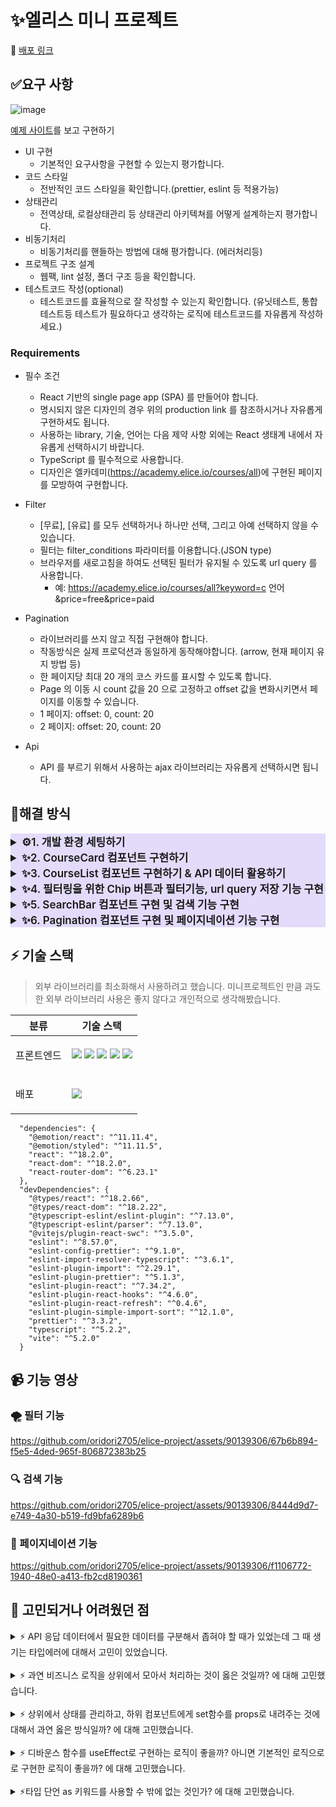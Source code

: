 # ✨엘리스 미니 프로젝트

🔗 [배포 링크](https://elice-project-six.vercel.app/)

## ✅요구 사항
![image](https://github.com/oridori2705/elice-project/assets/90139306/3bcc9b18-7121-4e32-9962-a367267aaf7c)


[예제 사이트](https://academy.elice.io/courses/all)를 보고 구현하기

- UI 구현
  - 기본적인 요구사항을 구현할 수 있는지 평가합니다.
- 코드 스타일
  - 전반적인 코드 스타일을 확인합니다.(prettier, eslint 등 적용가능)
- 상태관리
  - 전역상태, 로컬상태관리 등 상태관리 아키텍쳐를 어떻게 설계하는지 평가합니다.
- 비동기처리
  - 비동기처리를 핸들하는 방법에 대해 평가합니다. (에러처리등)
- 프로젝트 구조 설계
  - 웹팩, lint 설정, 폴더 구조 등을 확인합니다.
- 테스트코드 작성(optional)
  - 테스트코드를 효율적으로 잘 작성할 수 있는지 확인합니다. (유닛테스트,
    통합테스트등 테스트가 필요하다고 생각하는 로직에 테스트코드를 자유롭게
    작성하세요.)

### Requirements
- 필수 조건
  - React 기반의 single page app (SPA) 를 만들어야 합니다.
  - 명시되지 않은 디자인의 경우 위의 production link 를 참조하시거나 자유롭게
구현하셔도 됩니다.
  - 사용하는 library, 기술, 언어는 다음 제약 사항 외에는 React 생태계 내에서 자유롭게
선택하시기 바랍니다.
  - TypeScript 를 필수적으로 사용합니다.
  - 디자인은 엘카데미(https://academy.elice.io/courses/all)에 구현된 페이지를
모방하여 구현합니다.

- Filter
  - [무료], [유료] 를 모두 선택하거나 하나만 선택, 그리고 아예 선택하지 않을 수 있습니다.
  - 필터는 filter_conditions 파라미터를 이용합니다.(JSON type)
  - 브라우저를 새로고침을 하여도 선택된 필터가 유지될 수 있도록 url query 를
사용합니다.
    - 예: https://academy.elice.io/courses/all?keyword=c 언어&price=free&price=paid

- Pagination
  - 라이브러리를 쓰지 않고 직접 구현해야 합니다.
  - 작동방식은 실제 프로덕션과 동일하게 동작해야합니다. 
(arrow, 현재 페이지 유지 방법 등)
  - 한 페이지당 최대 20 개의 코스 카드를 표시할 수 있도록 합니다.
  - Page 의 이동 시 count 값을 20 으로 고정하고 offset 값을 변화시키면서 페이지를
이동할 수 있습니다.
  - 1 페이지: offset: 0, count: 20
  - 2 페이지: offset: 20, count: 20


- Api
  - API 를 부르기 위해서 사용하는 ajax 라이브러리는 자유롭게 선택하시면 됩니다.

## 🤔해결 방식

<details>
<summary style="font-size: 17px; font-weight: 600; background-color: rgba(115, 83, 234,0.2);">⚙️1. 개발 환경 세팅하기</summary>

- 🔗[PR](https://github.com/oridori2705/elice-project/pull/2)

### 🛠️ 개발 환경 세팅(Vite, Eslint, Prettier, Emotion)

- Vite를 사용해 빠르게 React 개발 환경 구축
- 빠르고 안정된 개발을 위해 Eslint와 Prettier 설정
- Styled-Components를 사용하기 위해 Emotion 설치
- 예제 사이트를 모방해 프로젝트 완성을 위해 폰트 설치

해당 과정에서 Eslint와 Prettier 설정에 대해 [더 깊이 알게 되었습니다.](https://ydoag2003.tistory.com/493)

</details>

<details>
<summary style="font-size: 17px; font-weight: 600; background-color: rgba(115, 83, 234,0.2);">✨2. CourseCard 컴포넌트 구현하기</summary>

- 🔗[PR](https://github.com/oridori2705/elice-project/pull/6)

### 🛠️ CourseCard 컴포넌트 구현

- `합성 컴포넌트 패턴`을 이용해 CourseCard 컴포넌트 구현
  - 이후 난이도, 수업 유형, 기간을 쉽게 추가할 수 있도록 하기 위함
  - 재사용성, 유연성 높이기 위해 해당 패턴 사용
- 응답 데이터 타입 정의
- 폰트 변경
- `enroll_type`과 `is_free`를 이용해 `무료`, `가격`, `관리자 등록` 표시 (enroll_type이 5인 경우 - 관리자 등록)
- `tags`안에 `tag_type: 3` 값이 없다면 `미분류`로 표시
- 각각 받아오는 데이터가 다른 경우가 있어 `옵셔널 타입을 부분 구성`
- `filter`를 이용한 `타입 좁히기`를 처음 활용해 보았음(분류 데이터만을 타입으로 갖기 위해)

```
  function isCardTagNameType(value: TagName): value is CardTagNameType {
    return [
      'programmer',
      'dataScientist',
      'webDeveloper',
      'aiml',
      'algorithm'
    ].includes(value)
  }
```

</details>

<details>
<summary style="font-size: 17px; font-weight: 600; background-color: rgba(115, 83, 234,0.2);">✨3. CourseList 컴포넌트 구현하기 & API 데이터 활용하기 </summary>

- 🔗[PR](https://github.com/oridori2705/elice-project/pull/8)

### 🛠️ CourseCard 컴포넌트 리팩토링

- `CourseCard`의 Title 부분 두 줄 ellipsis 기능 수정
- `CourseCard`의 logo이미지와 file 이미지가 모두 없을 경우를 위해 default 이미지 추가

### 🛠️ CourseList 컴포넌트 구현

- `CourseCard`를 나열하는 `CourseList` 컴포넌트 구현
- grid를 이용해 반응형 디자인
- 현재 반응형을 실제 사이트와 동일하게 구현했는데 실제 사이트는 12개의 데이터를 보여주고 있고, 요구사항은 20개의 데이터를 보여주는 것으로 되어있어 만약 3열로 된다면 하단 마지막 부분에 빈 영역이 생기고 있음
  - 3열로 바뀌는 반응형을 제거하는 방법과 같이 추후 해결해야 하는 부분

### 🛠️ 추가 컴포넌트 구현

- Course 데이터가 요청 중일 경우를 위해 로딩 기능 구현 및 `Spinner` 컴포넌트 구현
- Course 데이터의 검색 결과가 없을 경우를 위해 `NoResultsFound` 컴포넌트 구현
- 전체 Course 데이터의 개수를 출력하는 `TotalListCount 컴포넌트` 구현
- `CouseList`와 `TotalListCount`를 감싸주는 `CourseListContainer` 컴포넌트 구현

### 🛠️ useFetchCourseList 커스텀 훅 구현

- useFetchCourseList 커스텀 훅을 만들어 API 요청 로직 모듈화
- useFetchCourseList 내에서 API요청과 관련된 useState와 useEffect를 모두 관리하고 있음
  - 이후 필터에서의 state값이나 검색에서의 state값은 해당 훅에서 관리할 계획 - 너무 많은역할을 한다면 분리 계획도 예상
    - useFetchCourseList 훅에서 filter값을 관리하는 useState의 set함수를 내려줘서 chip 내부에서 이벤트로 set함수를 호출하고, url을 바꿔준다.
    - 그리고 다시 useFetchCourseList에서는 이 state변화를 감지하고 추가된 필터 값을 가공해 다시 api 요청을 해준다.

</details>

<details>
<summary style="font-size: 17px; font-weight: 600; background-color: rgba(115, 83, 234,0.2);">✨4. 필터링을 위한 Chip 버튼과 필터기능, url query 저장 기능 구현 </summary>

- 🔗[PR](https://github.com/oridori2705/elice-project/pull/9)

### 🛠️Chip 컴포넌트 구현

- 클릭 시 지정된 `filter_conditions`값을 포함해서 API 요청
- 클릭 시 현재 `url query`를 지정된 `query`로 변경
- 새로고침시 현재 `url query`를 이용해 이전 필터 정보 불러오는 기능 구현
- Chip 버튼은 복수 선택이 가능

-> Chip 버튼들은 `미리 지정된 상수 값`으로 나열되었습니다.

```
 유형: [
    {
      id: 1,
      name: '과목',
      type: 'courseType',
      data: [{ course_type: 0 }, { course_type: 2 }]
    },
    {
      id: 2,
      name: '챌린지',
      type: 'courseType',
      data: [{ course_type: 1 }]
    },
```

### 🛠️useFetchCourseList 리팩토링

- 현재 filter된 값을 useState로 관리
  - 초기 값은 `현재 url`을 변환해서 `지정된 객체 값`으로 저장
- 저장한 filter값이 변하면 변경된 파라미터로 API 요청
- filter에는 임으로 지정된 Id값으로 관리되는데 미리 정의한 상수 객체를 이용해 대응되는 파라미터 값으로 변환

```
6: {
    id: 6,
    name: '프로그래밍 기초',
    type: 'category',
    data: [{ tag_id: 12 }] // 파라미터에 필요한 값
  },
```

### 🚧 특이 사항

- `react-router-dom` 라이브러리 설치

  - `useSearchParam`s와 `useLocation` 사용을 위해 설치
  - 해당 라이브러리로 이후 카드 클릭 시 상세 정보 페이지도 구현 가능 예상

- 타입단언 `as` 키워드가 두 곳에서 사용됨

  - 이후 리팩토링 계획

- 카드요소가 바뀔 때 로딩 -> 카드 요소가 나타나는 순서로 인해 스크롤이 사라졌다 생기는 현상이 있는데 이로 인해 요소들이 가로로 떨리는 문제

  - Root 요소에 `min-height`를 부여해서 스크롤이 항상 있도록 하게 해서 문제 해결
  - 임시로 해결한 문제이므로 이후 로딩을 스피너가 아닌 `스켈레톤 UI 방식`을 활용하는 방법으로 문제 해결 계획
  
  https://github.com/oridori2705/elice-project/assets/90139306/ce8d2efb-39b3-4a79-a70a-84064e266436

-> 가로로 떨리는 문제 영상

<br/>

- 스크롤 바 스타일링 추가

  - 엘리스 예제 사이트 그대로 구현

- ⚠️ **API Base url은 env 파일로 분리해서 관리**
  - 클론해서 사용시 env 추가 필요

### 📜관계도 정리

<img src="https://i.ibb.co/418DBWP/saf-fasfsafas.png"/>

</details>

<details>
<summary style="font-size: 17px; font-weight: 600; background-color: rgba(115, 83, 234,0.2);">✨5. SearchBar 컴포넌트 구현 및 검색 기능 구현</summary>

- 🔗[PR](https://github.com/oridori2705/elice-project/pull/10)

### 🛠️ SearchBar 컴포넌트 구현

![image](https://github.com/oridori2705/elice-project/assets/90139306/e722d0f7-8812-45fc-9b64-b5f1bf743d2e)

- 상위에서 filters값을 변경하는 setFilters 함수를 props로 받음
- 검색어를 입력하면 setFilters 함수를 실행해서 API 요청 


### 🛠️ 검색 기능 구현

- setFilters로 하위에서 검색어를 받아오면 해당 데이터를 API 파라미터에 `{title: `%${검색어} %`}` 형식으로 가공 후 전달
- ```
   else if (key === 'keyword') {
      apiParams['$and'][0].title = `%${values}%`
    }
  ```
- 검색 기능에 디바운스 기법 추가
- 검색 시 url query에 해당 검색어 저장 -> 새로고침 시 유지되도록하는 기능 구현
- 기존 filters 구조에 "keyword" 데이터 추가
- ```
  export interface Filters {
    category: number[]
    courseType: number[]
    format: number[]
    level: number[]
    price: number[]
    programmingLanguage: number[]
    keyword?: string
  }
  ```


### 🚧 특이 사항

- filter에 "keyword"타입 추가로 인해 setFilter 함수를 사용하는 chip 컴포넌트에서 타입 에러 발생
  - 조건문 추가해 타입 좁히기로 해결

-  Loding중일 때 조건부 렌더링으로 Spinner 컴포넌트가 나타나면 카드 리스트가 사라졌다가 생기는 부분이 좋지 않은 사용자 경험을 줄 수 있지 않을까 예상함
  -  Loading을 조건부 렌더링에서 제외해서 필터값이 바뀌어도 깜빡하는 현상 해결
  - Spinner는 로딩 중을 화면에서 표현하기만 함

- 검색어를 입력한 후에 지우면 url query에 `빈 값`으로 존재하고 있음
  - 예제 사이트도 검색어를 입력 후 지우면 url query에 동일하게 존재함
  - 일단 중요한 부분이 아님을 판단했지만 이후 없앨 수도 있도록 계획
 

### 📜관계도 정리
![image](https://github.com/oridori2705/elice-project/assets/90139306/1f7aaba4-7d88-41ee-8062-e596c020e9fc)


</details>


<details>
<summary style="font-size: 17px; font-weight: 600; background-color: rgba(115, 83, 234,0.2);">✨6. Pagination 컴포넌트 구현 및 페이지네이션 기능 구현</summary>

- 🔗[PR](https://github.com/oridori2705/elice-project/pull/12)

### 🛠️ Pagination 컴포넌트 구현

#### ✨페이지네이션의 숫자 나열을 위해 조건을 나열하면서 예외상황을 확인함

- `전체 페이지 수 = 전체 코스 개수 / 한 페이지 당 보여지는 코스 개수`
- 현재 보여질 페이지를 계산한다( 최대 `5`개가 보여져야 함)
  - 보여질 페이지 번호의 반값 계산 = `Math.floor( 5 / 2 )`
  - `보여질 시작 페이지 번호 =  Math.max(현재 페이지 번호  - Math.floor( 5 / 2 ) , 1)`
      - Math.max를 한 이유는 최소 값이 1이기 때문입니다.
  - `보여질 마지막 페이지 번호 =  Math.min(현재 페이지 번호 + Math.floor( 5 / 2 ) , 전체 페이지 수)`
      - Math.min을 한 이유는 최대 값이 `전체 페이지 수` 이기 때문입니다.

- 이때 `보여질 시작 페이지가` 1일 때( `보여질 페이지의 반값`보다 작거나 같을 경우)  `보여질 마지막 페이지`를 조정해줘야 합니다.
   -  예를 들어 1또는 2라면 endPage가 3또는 4가 되어버리는데 페이지가 더 있다면 5까지는 보여줘야 한다.
   -  그러면 5는 최소로 맞춰줘야 한다.
   - 또한 `전체 페이지 수`가 `보여질 페이지 번호의 반값`보다 작을 때도 생각해야 합니다.
   - 예를 들어 `전체 페이지 수`가 3인데 5페이지를 보여줄 수는 없습니다.

- 마찬가지로 `보여질 마지막 페이지`에서도 만약 `전체 페이지 수`에 가깝다면 `보여질 시작 페이지`를 조정해줘야 한다.
  - 예를 들어 `전체 페이지 수`가 10이고, `현재 페이지`가 9면 `보여질 시작 페이지`는 6 이어야 합니다. (10 - 5 + 1 =6) 
  - 또한 만약에 `전체 페이지 수`가 3이고, `현재 페이지`가 2면 `보여질 시작 페이지`는 1이어야 합니다. (시작 페이지는 1이 마지노선)
  - 그러므로 1 이하로 내려가지 않도록 최소 값을 1로 고정해줘야 합니다.

<hr/>

#### ✨상태 관리를 상위에서 관리

- 상위에서 Pagination의 값과 현재 offset값을 관리하는 state를 정의
- 해당 상태는 `1, 2, 3, 4...` 로 증가함
- offset에 넘겨줄 때 `20 * ( x -1 )` 로 계산 후에 넘겨줌
- 해당 상태가 현재 페이지 단위임  ex) 1페이지, 2페이지...


### 🛠️ 페이지네이션 기능 시 스크롤 이동 기능 구현

- 기존에는 상위에서 `useLayoutEffect`를 이용해 `offset`값이 바뀔 때마다 스크롤 이동을 수행하도록 함
- 하지만 페이지네이션 기능 이후 필터 기능을 작동 시 최초 한번 불필요한 스크롤 이동이 발생
- 이는 필터 값이 바뀌면 무조건 `offset` 값이 1부터 시작되도록 하는 로직으로 인해 생김
- 그래서 페이지네이션 부분의 클릭 이벤트가 수행될 때 스크롤 이동이 수행되도록 수정함
- 즉 상위에서 진행하던 스크롤 이동을 하위 컴포넌트가 수행하도록 지정함
- **이 과정에서 Pagination 컴포넌트가 스크롤 이동에 필요한 값들에 의존이 되지는 않을까 고민하게 됨**


### 🚧 특이 사항

- set함수의 타입에 대한 고민
  - 기존에는 () => void 와 같은 형식으로 작성함
  - 하지만  Dispatch와 setStateAction을 통해 setState 함수의 타입을 정의해주면 상태 업데이트 필요 시 요구하는 인자와 반환 값을 정확하게 명시할 수 있음을 인지함
  -  Dispatch와 setStateAction 타입 사용을 지향
  - `setFilters: Dispatch<SetStateAction<Filters>>` 이나 `setOffset: Dispatch<SetStateAction<number>>` 와 같이 코드 구성

- scrollIntoView({behavior: 'smooth'})기능이 크롬에서 작동을 안하는 문제 발견 후 해당 기능 사용 제거
- useRef 타입에 대한 3가지 종류를 알게 됨
  -  해당 [링크](https://driip.me/7126d5d5-1937-44a8-98ed-f9065a7c35b5)를 보고 타입을 지정할 때 생각하고 지정할 수 있게 

- 현재 요구사항에는 실제 프로덕션과 동일하게 진행해야하고, 현재 페이지 유지 방법 등 이라고 작성되어있다.
  - 실제 프로덕션에서는 페이지네이션에는 새로고침시 페이지 유지가 안되고 있다.
  - 그래서 일단 페이지 유지는 제외.
  - 결과적으로 실제 프로덕션과 동일하게 진행

### 📜관계도 정리

![image](https://github.com/oridori2705/elice-project/assets/90139306/abbb39df-8b92-4afb-a509-4afab6f3a24d)


</details>


## ⚡ 기술 스택

> 외부 라이브러리를 최소화해서 사용하려고 했습니다. 미니프로젝트인 만큼 과도한 외부 라이브러리 사용은 좋지 않다고 개인적으로 생각해봤습니다.


<table>
    <thead>
        <tr>
            <th>분류</th>
            <th>기술 스택</th>
        </tr>
    </thead>
    <tbody>
        <tr>
            <td>
                  <p>프론트엔드</p>
            </td>
            <td>
                 <img src="https://img.shields.io/badge/TypeScript-3178C6?logo=typescript&logoColor=ffffff">
                 <img src="https://img.shields.io/badge/ReactRouterDom-CA4245?style=flat-square&logo=react-router&logoColor=white"/>
                 <img src="https://img.shields.io/badge/Emotion-DB7093?style=flat-square&logo=styled-components&logoColor=white"/>
                  <img src="https://img.shields.io/badge/React-61DAFB?style=flat-square&logo=React&logoColor=black"/> 
                 <img src="https://img.shields.io/badge/Vite-646CFF?style=flat-square&logo=Vite&logoColor=white"/>
            </td>
        </tr>
          <tr>
            <td>
                <p>배포</p>
            </td>
            <td>
                <img src="https://img.shields.io/badge/Vercel-000000?style=flat-square&logo=Vercel&logoColor=white"/>
            </td>
        </tr>
    </tbody>
</table>

```
  "dependencies": {
    "@emotion/react": "^11.11.4",
    "@emotion/styled": "^11.11.5",
    "react": "^18.2.0",
    "react-dom": "^18.2.0",
    "react-router-dom": "^6.23.1"
  },
  "devDependencies": {
    "@types/react": "^18.2.66",
    "@types/react-dom": "^18.2.22",
    "@typescript-eslint/eslint-plugin": "^7.13.0",
    "@typescript-eslint/parser": "^7.13.0",
    "@vitejs/plugin-react-swc": "^3.5.0",
    "eslint": "^8.57.0",
    "eslint-config-prettier": "^9.1.0",
    "eslint-import-resolver-typescript": "^3.6.1",
    "eslint-plugin-import": "^2.29.1",
    "eslint-plugin-prettier": "^5.1.3",
    "eslint-plugin-react": "^7.34.2",
    "eslint-plugin-react-hooks": "^4.6.0",
    "eslint-plugin-react-refresh": "^0.4.6",
    "eslint-plugin-simple-import-sort": "^12.1.0",
    "prettier": "^3.3.2",
    "typescript": "^5.2.2",
    "vite": "^5.2.0"
  }
```

## 📹 기능 영상

### 🌪️ 필터 기능

https://github.com/oridori2705/elice-project/assets/90139306/67b6b894-f5e5-4ded-965f-806872383b25



### 🔍 검색 기능




https://github.com/oridori2705/elice-project/assets/90139306/8444d9d7-e749-4a30-b519-fd9bfa6289b6




### 👀 페이지네이션 기능



https://github.com/oridori2705/elice-project/assets/90139306/f1106772-1940-48e0-a413-fb2cd8190361



## 🤔 고민되거나 어려웠던 점
<details> 
<summary>⚡ API 응답 데이터에서 필요한 데이터를 구분해서 좁혀야 할 때가 있었는데 그 때 생기는 타입에러에 대해서 고민이 있었습니다.</summary>
  
- 예를들어 필터 데이터는 약 30여개가 있었는데 그 중에서 과목 카드 요소에 출력할 대분류 부분만 출력해야했던 경우가 있었습니다.
- ![image](https://github.com/oridori2705/elice-project/assets/90139306/413598d3-10ea-4a36-8318-bbd62d255e0f)
- 이때 `사용자 정의 타입 가드`를 사용해보았습니다.
- ```
  function isCardTagNameType(value: TagName): value is CardTagNameType {
    return [
      'programmer',
      'dataScientist',
      'webDeveloper',
      'aiml',
      'algorithm'
    ].includes(value)
  }
  ```
- 위 같은 경우 특정 값이 특정 문자열 집합에 포함되는지를 검사하는 로직을 포함해야 했습니다.
- typeof나 intanceof를 이용하는 간단한 상황만 경험했어서 사용자 정의 타입가드를 사용해본 적이 없었는데 이번 과제를 통해 처음 사용해볼 수 있었습니다.
</details>

<br/>

<details> 
<summary>⚡ 과연 비즈니스 로직을 상위에서 모아서 처리하는 것이 옳은 것일까? 에 대해 고민했습니다.</summary>
  
- 저는 `상위에서 모든 상태를 관리`하고 `서버에서 데이터 요청하는 로직` 또한 상위에서 담당하도록 했습니다.
- 이를 통해서 `상태 관리가 용이`했고, 하위 컴포넌트에서는 단일 책임만을 가질 수 있게 되었습니다.
- 하지만 상위에서 모든 상태를 관리하다 보니 `너무 과도하게 역할을 수행`하는 것이 아닐까? 라는 생각이 들었습니다.
- 지금은 미니 프로젝트이므로 이러한 설계가 괜찮을 것 같았지만 만약에 아주 많은 상태와 비즈니스 로직을 사용해야한다면 과연 상위에서 이를 부담하는 것이 옳을까? 어떻게 해결할 수 있을까에 대해서 생각하게 되었습니다.
- 해결 방법으로는 `상태 관리 라이브러리 활용`을 생각해보았습니다.
- 복잡하거나 관리해야할 상태가 많아지면 상위에서 관리하는 것이 아닌 `상태 관리 라이브러리` 활용을 해야할 것 같다고 생각했습니다.
- 일단 현재 과제는 미니 프로젝트 이므로 `상태 관리 라이브러리`는 사용하지 않았습니다.

</details>


<br/>

<details>   
<summary>⚡ 상위에서 상태를 관리하고, 하위 컴포넌트에게 set함수를 props로 내려주는 것에 대해서 과연 옳은 방식일까? 에 대해 고민했습니다.</summary>
  
- 이를 통해서 개발자의 입장에서는 아주 간단하게 기능을 구현할 수 있었습니다.
- 그렇지만 이러한 방식이 과연 옳은 방식일까? 에 대해서 고민하게 되었습니다.
- 관련 학습 자료를 찾으면서 이러한 방식을 바꾸기로 결정했습니다. [관련 PR](https://github.com/oridori2705/elice-project/pull/16)
- 이를 통해서 컴포넌트들이 좀 더 독립성이 높아졌고, 각 컴포넌트는 그저 함수를 호출하기만 하면 되기 때문에 재사용성이 높아졌습니다. -> 내부에서 복잡한 로직을 수행할 필요가 없어졌습니다.

### 😁 상위에서 상태를 관리하면서 생겼던 불필요한 리-렌더링을 최적화 했습니다.
> 상위에서 모든 상태를 관리하고 하위에서 set함수를 props해주고 있었기 때문에 상위 컴포넌트가 리-렌더링 되었을 때 모든 컴포넌트가 리-렌더링이 되는 상황

- 콜백함수를 사용하게 되면서 이를 메모이제이션하면 어떨까 생각하게 되었습니다.
- 콜백 함수를 useCallback으로 감싸준 다음 각 하위 컴포넌트는 React.memo로 감싸주었습니다.
- 이를 통해 불필요한 렌더링을 줄일 수 있었습니다.
  <details>
  <summary>👀 실제 예시 보기</summary>
  
  > 필터 테이블에서 하나의 필터를 한 번 클릭한 상황입니다.
  
  ##  🥲 최적화 미 적용 시 렌더링
  
  ![image](https://github.com/oridori2705/elice-project/assets/90139306/5a327876-a29a-4d72-a295-75e9ee817844)
  
  
  ##  😁 최적화 적용 시 렌더링
  
  ![image](https://github.com/oridori2705/elice-project/assets/90139306/e5a9393e-92d0-4f61-b991-755c1af64786)
  
  ### 📄 예시 설명
  - 현재 회색 부분으로 된 것이 렌더링 되지 않았다는 의미입니다.
  - 최적화 미적용시에는 3번의 렌더링에서 모든 컴포넌트가 렌더링 되고 있습니다.
  - 하지만 최적화 적용 이후에는 각 컴포넌트가 불필요한 상황에는 렌더링 되지 않고 있습니다.
  
  </details>
</details>

<br/>


<details>   
<summary>⚡ 디바운스 함수를 useEffect로 구현하는 로직이 좋을까? 아니면 기본적인 로직으로로 구현한 로직이 좋을까? 에 대해 고민했습니다.</summary>
  
  - useEffect를 이용해서 디바운스 기법을 사용하는 방법이 있고, 기존에 제가 사용하던 기본적인 함수로 구현한 디바운싱 기법이 좋을까? 에 대해 고민했습니다.
  - useEffect를 사용한 방법은 코드가 더욱 리액트스러워서 보기가 좋았습니다.
  - ```
      function useDebounce(value, delay) {
        const [debouncedValue, setDebouncedValue] = useState(value);
      
        useEffect(() => {
          const timer = setTimeout(() => {
            setDebouncedValue(value);
          }, delay);
      
          return () => {
            clearTimeout(timer);
          };
        }, [value, delay]);
      
        return debouncedValue;
      }
    
    export default useDebounce;
    ```
  - 제가 기존에 사용하던 디바운스 함수는 재사용성은 높지만 한번에 보기 어려울 수 있었습니다.
  - ```
      import { useRef } from 'react'
  
      const useDebounce = <T extends (...args: any[]) => void>(
        fn: T,
        delay: number
      ) => {
        const timeout = useRef<ReturnType<typeof setTimeout> | null>(null)
      
        return (...args: Parameters<T>): void => {
          if (timeout.current) clearTimeout(timeout.current)
          timeout.current = setTimeout(() => {
            fn(...args)
          }, delay)
        }
      }
      
      export default useDebounce
    ```
  - 하지만 타입스크립트에서 사용하기 용이하고, 재사용성이 높은 기존 함수를 채택했습니다.
  - 그리고 기존에 let으로 사용하던 부분을 `useRef`를 사용해 리액트에서의 이점을 활용했습니다.

</details>

<br/>

<details>   
<summary>⚡타입 단언 as 키워드를 사용할 수 밖에 없는 것인가? 에 대해 고민했습니다.</summary>
  
  - [관련 PR](https://github.com/oridori2705/elice-project/pull/20)
  
### 🚨 타입 단언을 사용하기보다 사용하는 데이터의 타입을 넓은 타입으로 지정하지는 않았는지 확인
![image](https://github.com/oridori2705/elice-project/assets/90139306/0e8f1d56-0552-4814-bcfc-24946c592982)

### 🚨 API 응답 데이터를 잘 확인하고 타입을 정의할 때 겹치지 않도록 주의

![image](https://github.com/oridori2705/elice-project/assets/90139306/97e6f336-f2f1-4196-a1c6-75bbb6236cc7)

- 이 경우에는 되도록이면 타입을 상속받아 활용하는 방식을 더 잘 사용해야겠다고 생각이 들었습니다.
- 복잡한 데이터들의 타입을 정의할 때는 이러한 상황도 예상해야 한다고 생각했습니다.

</details>

